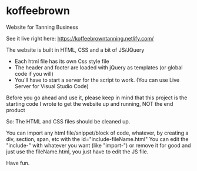 # koffeebrown
Website for Tanning Business

See it live right here: https://koffeebrowntanning.netlify.com/

The website is built in HTML, CSS and a bit of JS/JQuery
 - Each html file has its own Css style file
 - The header and footer are loaded with jQuery as templates (or global code if you will)
 - You'll have to start a server for the script to work. (You can use Live Server for Visual Studio Code)
 
 Before you go ahead and use it, please keep in mind that this project is the starting code I wrote
 to get the website up and running, NOT the end product
 
 So: The HTML and CSS files should be cleaned up.
 
 You can import any html file/snippet/block of code, whatever, 
 by creating a div, section, span, etc with the id="include-fileName.html"
 You can edit the "include-" with whatever you want (like "import-") or remove it for good and just use the fileName.html,
 you just have to edit the JS file.
 
 Have fun.
